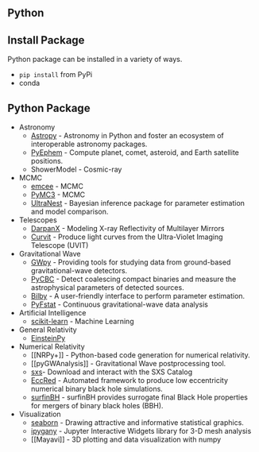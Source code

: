 ## Python

## Install Package

Python package can be installed in a variety of ways.

- `pip install` from PyPi
- conda

## Python Package

- Astronomy
	- [Astropy](https://www.astropy.org) - Astronomy in Python and foster an ecosystem of interoperable astronomy packages.
	- [PyEphem](https://rhodesmill.org/pyephem/index.html) - Compute planet, comet, asteroid, and Earth satellite positions.
	- ShowerModel - Cosmic-ray
- MCMC
	- [emcee](https://emcee.readthedocs.io/en/v2.2.1/) - MCMC
	- [PyMC3](https://docs.pymc.io) - MCMC
	- [UltraNest](https://johannesbuchner.github.io/UltraNest/index.html) - Bayesian inference package for parameter estimation and model comparison.
- Telescopes
	- [DarpanX](https://github.com/biswajitmb/DarpanX) - Modeling X-ray Reflectivity of Multilayer Mirrors
	- [Curvit](https://github.com/prajwel/curvit) - Produce light curves from the Ultra-Violet Imaging Telescope (UVIT)
- Gravitational Wave
	- [GWpy](https://gwpy.github.io/docs/latest/index.html) - Providing tools for studying data from ground-based gravitational-wave detectors.
	- [PyCBC](https://pycbc.org) - Detect coalescing compact binaries and measure the astrophysical parameters of detected sources.
	- [Bilby](https://lscsoft.docs.ligo.org/bilby/) - A user-friendly interface to perform parameter estimation.
	- [PyFstat](https://pyfstat.readthedocs.io/en/latest/) - Continuous gravitational-wave data analysis
- Artificial Intelligence
	- [scikit-learn](https://scikit-learn.org/stable/) - Machine Learning
- General Relativity
	- [EinsteinPy](https://einsteinpy.org) 
- Numerical Relativity
	- [[NRPy+]] - Python-based code generation for numerical relativity.
	- [[pyGWAnalysis]] - Gravitational Wave postprocessing tool.
	- [sxs](https://github.com/sxs-collaboration/sxs)- Download and interact with the SXS Catalog
	- [EccRed](https://github.com/NCSAGravity/eccred) - Automated framework to produce low eccentricity numerical binary black hole simulations.
	- [surfinBH](https://github.com/vijayvarma392/surfinBH) - surfinBH provides surrogate final Black Hole properties for mergers of binary black holes (BBH).
- Visualization
	- [seaborn](http://seaborn.pydata.org) - Drawing attractive and informative statistical graphics.
	- [ipygany](https://github.com/QuantStack/ipygany) - Jupyter Interactive Widgets library for 3-D mesh analysis
	- [[Mayavi]] - 3D plotting and data visualization with numpy